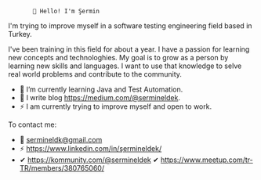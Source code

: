            👋 Hello! I'm Şermin

I'm trying to improve myself in a software testing engineering field based in Turkey.

I've been training in this field for about a year. I have a passion for learning new concepts and technologhies. My goal is to grow as a person by learning new skills and languages. I want to use that knowledge to selve real world problems and contribute to the community. 



- 🌱 I’m currently learning Java and Test Automation.
- 📃 I write blog https://medium.com/@sermineldek.
- ⚡ I am currently trying to improve myself and open to work.



To contact me:
- 📩 sermineldk@gmail.com 
- ⚡ https://www.linkedin.com/in/şermineldek/ 
- ✔ https://kommunity.com/@sermineldek
✔ https://www.meetup.com/tr-TR/members/380765060/
